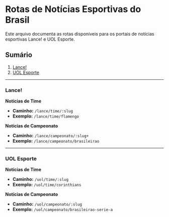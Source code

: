 # Rotas de Notícias Esportivas do Brasil

Este arquivo documenta as rotas disponíveis para os portais de notícias esportivas Lance! e UOL Esporte.

## Sumário

1.  [Lance!](#lance)
2.  [UOL Esporte](#uol-esporte)

---

### Lance!

**Notícias de Time**
- **Caminho:** `/lance/time/:slug`
- **Exemplo:** `/lance/time/flamengo`

**Notícias de Campeonato**
- **Caminho:** `/lance/campeonato/:slug+`
- **Exemplo:** `/lance/campeonato/brasileirao`

---

### UOL Esporte

**Notícias de Time**
- **Caminho:** `/uol/time/:slug`
- **Exemplo:** `/uol/time/corinthians`

**Notícias de Campeonato**
- **Caminho:** `/uol/campeonato/:slug`
- **Exemplo:** `/uol/campeonato/brasileirao-serie-a`
